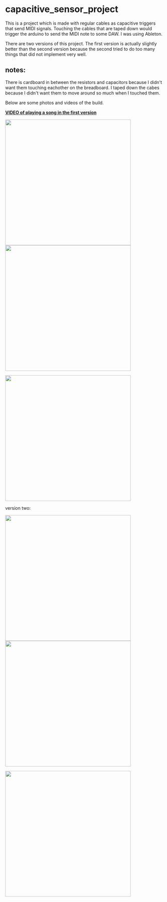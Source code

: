 # capacitive_sensor_project
This is a project which is made with regular cables as capacitive triggers that send MIDI signals. Touching the cables that are taped down would trigger the arduino to send the MIDI note to some DAW. I was using Ableton.

There are two versions of this project. The first version is actually slightly better than the second version because the second tried to do too many things that did not implement very well. 

## notes:
There is cardboard in between the resistors and capacitors because I didn't want them touching eachother on the breadboard. I taped down the cabes because I didn't want them to move around so much when I touched them. 

Below are some photos and videos of the build.

**[VIDEO of playing a song in the first version](https://drive.google.com/file/d/1YEL3HLvOCb0wZd_pbSZmtVbuXTWDXZ-J/view?usp=sharing)**


<p float="left">
  <img src = "images/image1.png" width = "400">
  <img src = "images/image2.png" width = "400">
</p>
<img src = "images/image3.png" width = "400">

version two:

<p float="left">
  <img src = "images/image2.1.png" width = "400">
  <img src = "images/image2.2.png" width = "400">
</p>
<img src = "images/image2.3.png" width = "400">
